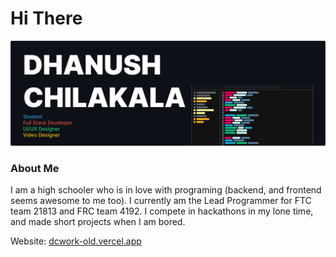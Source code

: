 # Hi There

![Github Overview](https://raw.githubusercontent.com/Ddundee/Ddundee/d5849a240ad8b5380812a0f614d21f1521bde3fd/main-overview.svg)

### About Me
<p>I am a high schooler who is in love with programing (backend, and frontend seems awesome to me too). I currently am the Lead Programmer for FTC team 21813 and FRC team 4192. I compete in hackathons in my lone time, and made short projects when I am bored.</p>

Website: [dcwork-old.vercel.app](https://dcwork-old.vercel.app)

